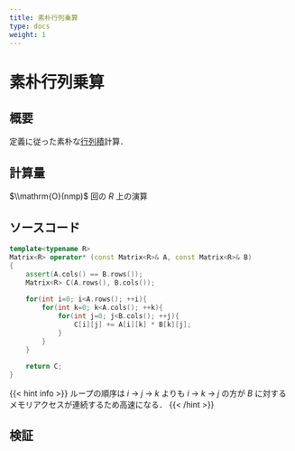 ```yaml
---
title: 素朴行列乗算
type: docs
weight: 1
---
```


# 素朴行列乗算
## 概要
定義に従った素朴な[行列積](../)計算．


## 計算量

$\\mathrm{O}(nmp)$ 回の $R$ 上の演算

## ソースコード
```cpp
template<typename R>
Matrix<R> operator* (const Matrix<R>& A, const Matrix<R>& B)
{
    assert(A.cols() == B.rows());
    Matrix<R> C(A.rows(), B.cols());
    
    for(int i=0; i<A.rows(); ++i){
        for(int k=0; k<A.cols(); ++k){
            for(int j=0; j<B.cols(); ++j){
                C[i][j] += A[i][k] * B[k][j];
            }
        }
    }
    
    return C;
}
```
{{< hint info >}}
ループの順序は $i$ → $j$ → $k$ よりも $i$ → $k$ → $j$ の方が $B$ に対するメモリアクセスが連続するため高速になる．
{{< /hint >}}

## 検証
